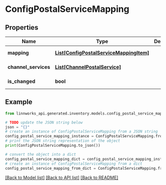 # ConfigPostalServiceMapping


## Properties

Name | Type | Description | Notes
------------ | ------------- | ------------- | -------------
**mapping** | [**List[ConfigPostalServiceMappingItem]**](ConfigPostalServiceMappingItem.md) |  | [optional] [readonly] 
**channel_services** | [**List[ChannelPostalService]**](ChannelPostalService.md) |  | [optional] [readonly] 
**is_changed** | **bool** |  | [optional] [readonly] 

## Example

```python
from linnworks_api.generated.inventory.models.config_postal_service_mapping import ConfigPostalServiceMapping

# TODO update the JSON string below
json = "{}"
# create an instance of ConfigPostalServiceMapping from a JSON string
config_postal_service_mapping_instance = ConfigPostalServiceMapping.from_json(json)
# print the JSON string representation of the object
print(ConfigPostalServiceMapping.to_json())

# convert the object into a dict
config_postal_service_mapping_dict = config_postal_service_mapping_instance.to_dict()
# create an instance of ConfigPostalServiceMapping from a dict
config_postal_service_mapping_from_dict = ConfigPostalServiceMapping.from_dict(config_postal_service_mapping_dict)
```
[[Back to Model list]](../README.md#documentation-for-models) [[Back to API list]](../README.md#documentation-for-api-endpoints) [[Back to README]](../README.md)


